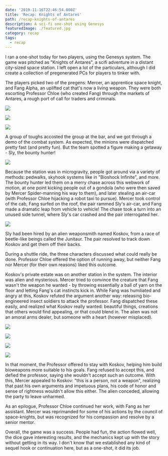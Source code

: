 ```yaml
---
date: '2019-11-16T22:46:54.000Z'
title: 'Recap: Knights of Antares'
path: /recap-knights-of-antares
description: A sci-fi one-shot using Genesys
featuredImage: ./featured.jpg
category: recap
tags:
  - recap
---
```

    


I ran a one-shot today for two players, using the Genesys system. The game was pitched as "Knights of Antares", a scifi adventure in a distant city-sized space station. I left open a lot of the particulars, although I did create a collection of pregenerated PCs for players to tinker with.

The players picked two of the pregens: Mercer, an apprentice space knight, and Fang Alpha, an uplifted cat that's now a living weapon. They were both escorting Professor Chloe (who created Fang) through the markets of Antares, a rough port of call for traders and criminals.

![](103b586b0320f7e55c227adb09eaafaf.jpg)

![](werecat_by_shivik_daj378d-pre.jpg)

![](ChloeOrkin.jpg.jpg)

A group of toughs accosted the group at the bar, and we got through a demo of the combat system. As expected, the minions were dispatched pretty fast (and pretty fun). But the team spotted a figure making a getaway - Sly, the bounty hunter!

![](escapevelocity.jpg)

Because the station was in microgravity, people got around via a variety of methods: pedwalks, skyhook systems like in "Bioshock Infinite", and more. The bounty hunter led them on a merry chase across this webwork of motion, at one point kicking people out of a gondola (who were then saved by Mercer Spider-manning his way to them), and later stealing an air-car (with Professor Chloe hijacking a robot taxi to pursue). Mercer took control of the cab, Fang surfed on the roof, the pair rammed Sly's air-car, and Fang made a dramatic leap from vehicle to vehicle! The chase took a turn into an unused side tunnel, where Sly's car crashed and the pair interrogated her.

![](e8ae981a4f4a91022f12f139f734377745fcf1af.jpg)

Sly had been hired by an alien weaponsmith named Koskov, from a race of beetle-like beings called the Junitaur. The pair resolved to track down Koskov and get them off their backs.

During a shuttle ride, the three characters discussed what could really be done. Professor Chloe offered the option of running away, but neither Fang nor Mercer (for their own reasons) liked this outcome.

Koskov's private estate was on another station in the system. The interior was alien and mysterious. Mercer tried to convince the creature that Fang wasn't the weapon he wanted - by throwing essentially a ball of yarn on the floor and letting Fang's cat instincts kick in. While Fang was humiliated and angry at this, Koskov refuted the argument another way: releasing bio-engineered insect soldiers to attack the professor. Fang dispatched these easily, and realized what Koskov really wanted: beautiful things, creations that others would find appealing, or that could blend in. The alien was not an amoral arms dealer, but someone with a heart (however misplaced).

![](1d6fd8cd71e2d835d5f82a92cfd07cea.jpg)

![](aaa78c6fad1b71fadf3cf6809357740e.jpg)

![](stufftoblowyourmind-23-2013-05-judasbreed.jpg)

![](judas_breed_1997_02.jpg)

In that moment, the Professor offered to stay with Koskov, helping him build bioweapons more suitable to his goals. Fang refused to accept this, and defied the professor, saying she wouldn't accept such an outcome. With this, Mercer appealed to Koskov: "this is a person, not a weapon", realizing that past his own arguments and impetuous plans, his code of honor and sense of rightness wouldn't allow this either. The alien conceded, allowing the party to leave unharmed.

As an epilogue, Professor Chloe continued her work, with Fang as her assistant. Mercer was reprimanded for some of his actions by the council of space-knights, but was recognized for his compassion and resolve by a senior mentor.

Overall, the game was a success. People had fun, the action flowed well, the dice gave interesting results, and the mechanics kept up with the story without getting in its way. I don't know that we established any kind of sequel hook or continuation here, but as a one-shot, it did its job.


    